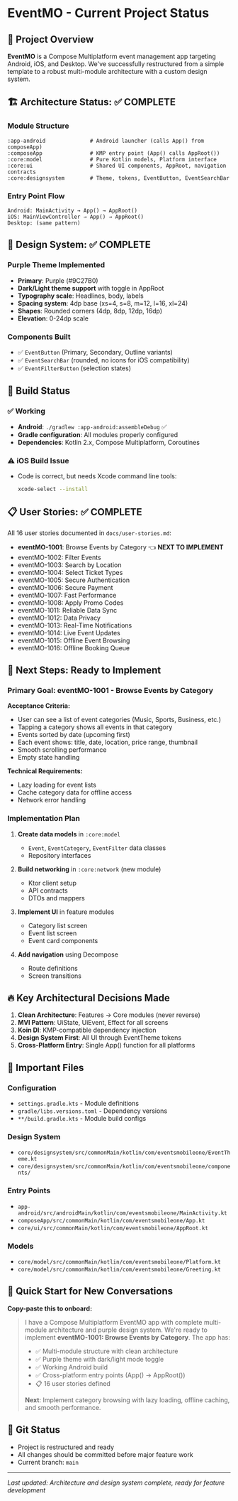 # EventMO - Current Project Status

## 🎯 Project Overview
**EventMO** is a Compose Multiplatform event management app targeting Android, iOS, and Desktop. We've successfully restructured from a simple template to a robust multi-module architecture with a custom design system.

## 🏗️ Architecture Status: ✅ COMPLETE

### Module Structure
```
:app-android              # Android launcher (calls App() from composeApp)
:composeApp               # KMP entry point (App() calls AppRoot())
:core:model               # Pure Kotlin models, Platform interface
:core:ui                  # Shared UI components, AppRoot, navigation contracts
:core:designsystem        # Theme, tokens, EventButton, EventSearchBar
```

### Entry Point Flow
```
Android: MainActivity → App() → AppRoot()
iOS: MainViewController → App() → AppRoot()
Desktop: (same pattern)
```

## 🎨 Design System: ✅ COMPLETE

### Purple Theme Implemented
- **Primary**: Purple (#9C27B0)
- **Dark/Light theme support** with toggle in AppRoot
- **Typography scale**: Headlines, body, labels
- **Spacing system**: 4dp base (xs=4, s=8, m=12, l=16, xl=24)
- **Shapes**: Rounded corners (4dp, 8dp, 12dp, 16dp)
- **Elevation**: 0-24dp scale

### Components Built
- ✅ `EventButton` (Primary, Secondary, Outline variants)
- ✅ `EventSearchBar` (rounded, no icons for iOS compatibility)
- ✅ `EventFilterButton` (selection states)

## 🔧 Build Status

### ✅ Working
- **Android**: `./gradlew :app-android:assembleDebug` ✅
- **Gradle configuration**: All modules properly configured
- **Dependencies**: Kotlin 2.x, Compose Multiplatform, Coroutines

### ⚠️ iOS Build Issue
- Code is correct, but needs Xcode command line tools:
  ```bash
  xcode-select --install
  ```

## 📋 User Stories: ✅ COMPLETE
All 16 user stories documented in `docs/user-stories.md`:
- **eventMO-1001**: Browse Events by Category 👈 **NEXT TO IMPLEMENT**
- eventMO-1002: Filter Events
- eventMO-1003: Search by Location
- eventMO-1004: Select Ticket Types
- eventMO-1005: Secure Authentication
- eventMO-1006: Secure Payment
- eventMO-1007: Fast Performance
- eventMO-1008: Apply Promo Codes
- eventMO-1011: Reliable Data Sync
- eventMO-1012: Data Privacy
- eventMO-1013: Real-Time Notifications
- eventMO-1014: Live Event Updates
- eventMO-1015: Offline Event Browsing
- eventMO-1016: Offline Booking Queue

## 🎯 Next Steps: Ready to Implement

### Primary Goal: eventMO-1001 - Browse Events by Category
**Acceptance Criteria:**
- User can see a list of event categories (Music, Sports, Business, etc.)
- Tapping a category shows all events in that category
- Events sorted by date (upcoming first)
- Each event shows: title, date, location, price range, thumbnail
- Smooth scrolling performance
- Empty state handling

**Technical Requirements:**
- Lazy loading for event lists
- Cache category data for offline access
- Network error handling

### Implementation Plan
1. **Create data models** in `:core:model`
   - `Event`, `EventCategory`, `EventFilter` data classes
   - Repository interfaces

2. **Build networking** in `:core:network` (new module)
   - Ktor client setup
   - API contracts
   - DTOs and mappers

3. **Implement UI** in feature modules
   - Category list screen
   - Event list screen
   - Event card components

4. **Add navigation** using Decompose
   - Route definitions
   - Screen transitions

## 🔥 Key Architectural Decisions Made

1. **Clean Architecture**: Features → Core modules (never reverse)
2. **MVI Pattern**: UiState, UiEvent, Effect for all screens
3. **Koin DI**: KMP-compatible dependency injection
4. **Design System First**: All UI through EventTheme tokens
5. **Cross-Platform Entry**: Single App() function for all platforms

## 📁 Important Files

### Configuration
- `settings.gradle.kts` - Module definitions
- `gradle/libs.versions.toml` - Dependency versions
- `**/build.gradle.kts` - Module build configs

### Design System
- `core/designsystem/src/commonMain/kotlin/com/eventsmobileone/EventTheme.kt`
- `core/designsystem/src/commonMain/kotlin/com/eventsmobileone/components/`

### Entry Points
- `app-android/src/androidMain/kotlin/com/eventsmobileone/MainActivity.kt`
- `composeApp/src/commonMain/kotlin/com/eventsmobileone/App.kt`
- `core/ui/src/commonMain/kotlin/com/eventsmobileone/AppRoot.kt`

### Models
- `core/model/src/commonMain/kotlin/com/eventsmobileone/Platform.kt`
- `core/model/src/commonMain/kotlin/com/eventsmobileone/Greeting.kt`

## 🚀 Quick Start for New Conversations

**Copy-paste this to onboard:**

> I have a Compose Multiplatform EventMO app with complete multi-module architecture and purple design system. We're ready to implement **eventMO-1001: Browse Events by Category**. The app has:
> - ✅ Multi-module structure with clean architecture
> - ✅ Purple theme with dark/light mode toggle
> - ✅ Working Android build
> - ✅ Cross-platform entry points (App() → AppRoot())
> - 📋 16 user stories defined
> 
> **Next**: Implement category browsing with lazy loading, offline caching, and smooth performance.

## 🔄 Git Status
- Project is restructured and ready
- All changes should be committed before major feature work
- Current branch: `main`

---
*Last updated: Architecture and design system complete, ready for feature development*
